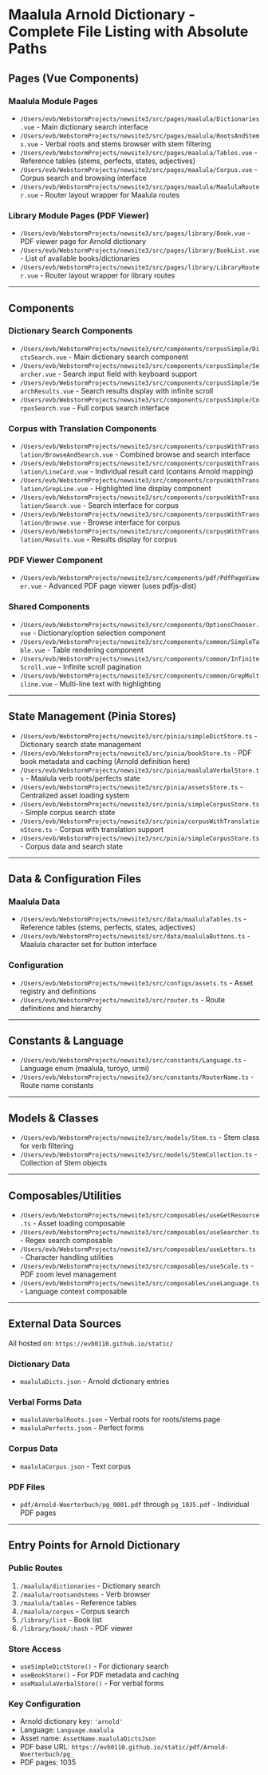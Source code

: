 # Maalula Arnold Dictionary - Complete File Listing with Absolute Paths

## Pages (Vue Components)

### Maalula Module Pages

- `/Users/evb/WebstormProjects/newsite3/src/pages/maalula/Dictionaries.vue` - Main dictionary search interface
- `/Users/evb/WebstormProjects/newsite3/src/pages/maalula/RootsAndStems.vue` - Verbal roots and stems browser with stem filtering
- `/Users/evb/WebstormProjects/newsite3/src/pages/maalula/Tables.vue` - Reference tables (stems, perfects, states, adjectives)
- `/Users/evb/WebstormProjects/newsite3/src/pages/maalula/Corpus.vue` - Corpus search and browsing interface
- `/Users/evb/WebstormProjects/newsite3/src/pages/maalula/MaalulaRouter.vue` - Router layout wrapper for Maalula routes

### Library Module Pages (PDF Viewer)

- `/Users/evb/WebstormProjects/newsite3/src/pages/library/Book.vue` - PDF viewer page for Arnold dictionary
- `/Users/evb/WebstormProjects/newsite3/src/pages/library/BookList.vue` - List of available books/dictionaries
- `/Users/evb/WebstormProjects/newsite3/src/pages/library/LibraryRouter.vue` - Router layout wrapper for library routes

---

## Components

### Dictionary Search Components

- `/Users/evb/WebstormProjects/newsite3/src/components/corpusSimple/DictsSearch.vue` - Main dictionary search component
- `/Users/evb/WebstormProjects/newsite3/src/components/corpusSimple/Searcher.vue` - Search input field with keyboard support
- `/Users/evb/WebstormProjects/newsite3/src/components/corpusSimple/SearchResults.vue` - Search results display with infinite scroll
- `/Users/evb/WebstormProjects/newsite3/src/components/corpusSimple/CorpusSearch.vue` - Full corpus search interface

### Corpus with Translation Components

- `/Users/evb/WebstormProjects/newsite3/src/components/corpusWithTranslation/BrowseAndSearch.vue` - Combined browse and search interface
- `/Users/evb/WebstormProjects/newsite3/src/components/corpusWithTranslation/LineCard.vue` - Individual result card (contains Arnold mapping)
- `/Users/evb/WebstormProjects/newsite3/src/components/corpusWithTranslation/GrepLine.vue` - Highlighted line display component
- `/Users/evb/WebstormProjects/newsite3/src/components/corpusWithTranslation/Search.vue` - Search interface for corpus
- `/Users/evb/WebstormProjects/newsite3/src/components/corpusWithTranslation/Browse.vue` - Browse interface for corpus
- `/Users/evb/WebstormProjects/newsite3/src/components/corpusWithTranslation/Results.vue` - Results display for corpus

### PDF Viewer Component

- `/Users/evb/WebstormProjects/newsite3/src/components/pdf/PdfPageViewer.vue` - Advanced PDF page viewer (uses pdfjs-dist)

### Shared Components

- `/Users/evb/WebstormProjects/newsite3/src/components/OptionsChooser.vue` - Dictionary/option selection component
- `/Users/evb/WebstormProjects/newsite3/src/components/common/SimpleTable.vue` - Table rendering component
- `/Users/evb/WebstormProjects/newsite3/src/components/common/InfiniteScroll.vue` - Infinite scroll pagination
- `/Users/evb/WebstormProjects/newsite3/src/components/common/GrepMultiline.vue` - Multi-line text with highlighting

---

## State Management (Pinia Stores)

- `/Users/evb/WebstormProjects/newsite3/src/pinia/simpleDictStore.ts` - Dictionary search state management
- `/Users/evb/WebstormProjects/newsite3/src/pinia/bookStore.ts` - PDF book metadata and caching (Arnold definition here)
- `/Users/evb/WebstormProjects/newsite3/src/pinia/maalulaVerbalStore.ts` - Maalula verb roots/perfects state
- `/Users/evb/WebstormProjects/newsite3/src/pinia/assetsStore.ts` - Centralized asset loading system
- `/Users/evb/WebstormProjects/newsite3/src/pinia/simpleCorpusStore.ts` - Simple corpus search state
- `/Users/evb/WebstormProjects/newsite3/src/pinia/corpusWithTranslationStore.ts` - Corpus with translation support
- `/Users/evb/WebstormProjects/newsite3/src/pinia/simpleCorpusStore.ts` - Corpus data and search state

---

## Data & Configuration Files

### Maalula Data

- `/Users/evb/WebstormProjects/newsite3/src/data/maalulaTables.ts` - Reference tables (stems, perfects, states, adjectives)
- `/Users/evb/WebstormProjects/newsite3/src/data/maalulaButtons.ts` - Maalula character set for button interface

### Configuration

- `/Users/evb/WebstormProjects/newsite3/src/configs/assets.ts` - Asset registry and definitions
- `/Users/evb/WebstormProjects/newsite3/src/router.ts` - Route definitions and hierarchy

---

## Constants & Language

- `/Users/evb/WebstormProjects/newsite3/src/constants/Language.ts` - Language enum (maalula, turoyo, urmi)
- `/Users/evb/WebstormProjects/newsite3/src/constants/RouterName.ts` - Route name constants

---

## Models & Classes

- `/Users/evb/WebstormProjects/newsite3/src/models/Stem.ts` - Stem class for verb filtering
- `/Users/evb/WebstormProjects/newsite3/src/models/StemCollection.ts` - Collection of Stem objects

---

## Composables/Utilities

- `/Users/evb/WebstormProjects/newsite3/src/composables/useGetResource.ts` - Asset loading composable
- `/Users/evb/WebstormProjects/newsite3/src/composables/useSearcher.ts` - Regex search composable
- `/Users/evb/WebstormProjects/newsite3/src/composables/useLetters.ts` - Character handling utilities
- `/Users/evb/WebstormProjects/newsite3/src/composables/useScale.ts` - PDF zoom level management
- `/Users/evb/WebstormProjects/newsite3/src/composables/useLanguage.ts` - Language context composable

---

## External Data Sources

All hosted on: `https://evb0110.github.io/static/`

### Dictionary Data

- `maalulaDicts.json` - Arnold dictionary entries

### Verbal Forms Data

- `maalulaVerbalRoots.json` - Verbal roots for roots/stems page
- `maalulaPerfects.json` - Perfect forms

### Corpus Data

- `maalulaCorpus.json` - Text corpus

### PDF Files

- `pdf/Arnold-Woerterbuch/pg_0001.pdf` through `pg_1035.pdf` - Individual PDF pages

---

## Entry Points for Arnold Dictionary

### Public Routes

1. `/maalula/dictionaries` - Dictionary search
2. `/maalula/rootsandstems` - Verb browser
3. `/maalula/tables` - Reference tables
4. `/maalula/corpus` - Corpus search
5. `/library/list` - Book list
6. `/library/book/:hash` - PDF viewer

### Store Access

- `useSimpleDictStore()` - For dictionary search
- `useBookStore()` - For PDF metadata and caching
- `useMaalulaVerbalStore()` - For verbal forms

### Key Configuration

- Arnold dictionary key: `'arnold'`
- Language: `Language.maalula`
- Asset name: `AssetName.maalulaDictsJson`
- PDF base URL: `https://evb0110.github.io/static/pdf/Arnold-Woerterbuch/pg_`
- PDF pages: 1035
